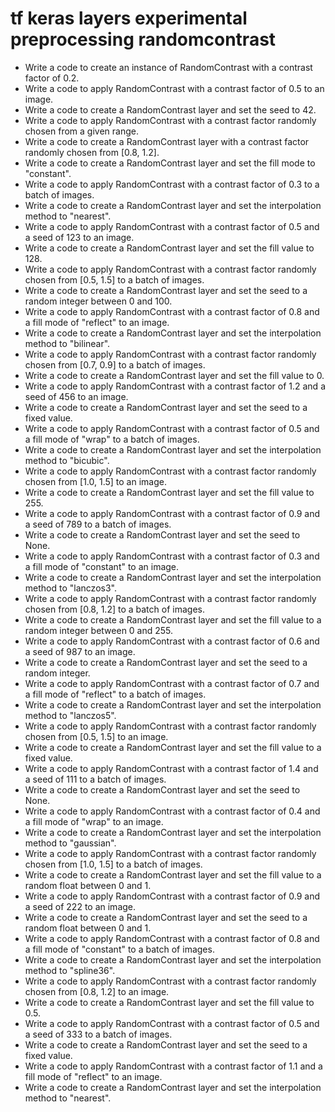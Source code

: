 # tf keras layers experimental preprocessing randomcontrast

- Write a code to create an instance of RandomContrast with a contrast factor of 0.2.
- Write a code to apply RandomContrast with a contrast factor of 0.5 to an image.
- Write a code to create a RandomContrast layer and set the seed to 42.
- Write a code to apply RandomContrast with a contrast factor randomly chosen from a given range.
- Write a code to create a RandomContrast layer with a contrast factor randomly chosen from [0.8, 1.2].
- Write a code to create a RandomContrast layer and set the fill mode to "constant".
- Write a code to apply RandomContrast with a contrast factor of 0.3 to a batch of images.
- Write a code to create a RandomContrast layer and set the interpolation method to "nearest".
- Write a code to apply RandomContrast with a contrast factor of 0.5 and a seed of 123 to an image.
- Write a code to create a RandomContrast layer and set the fill value to 128.
- Write a code to apply RandomContrast with a contrast factor randomly chosen from [0.5, 1.5] to a batch of images.
- Write a code to create a RandomContrast layer and set the seed to a random integer between 0 and 100.
- Write a code to apply RandomContrast with a contrast factor of 0.8 and a fill mode of "reflect" to an image.
- Write a code to create a RandomContrast layer and set the interpolation method to "bilinear".
- Write a code to apply RandomContrast with a contrast factor randomly chosen from [0.7, 0.9] to a batch of images.
- Write a code to create a RandomContrast layer and set the fill value to 0.
- Write a code to apply RandomContrast with a contrast factor of 1.2 and a seed of 456 to an image.
- Write a code to create a RandomContrast layer and set the seed to a fixed value.
- Write a code to apply RandomContrast with a contrast factor of 0.5 and a fill mode of "wrap" to a batch of images.
- Write a code to create a RandomContrast layer and set the interpolation method to "bicubic".
- Write a code to apply RandomContrast with a contrast factor randomly chosen from [1.0, 1.5] to an image.
- Write a code to create a RandomContrast layer and set the fill value to 255.
- Write a code to apply RandomContrast with a contrast factor of 0.9 and a seed of 789 to a batch of images.
- Write a code to create a RandomContrast layer and set the seed to None.
- Write a code to apply RandomContrast with a contrast factor of 0.3 and a fill mode of "constant" to an image.
- Write a code to create a RandomContrast layer and set the interpolation method to "lanczos3".
- Write a code to apply RandomContrast with a contrast factor randomly chosen from [0.8, 1.2] to a batch of images.
- Write a code to create a RandomContrast layer and set the fill value to a random integer between 0 and 255.
- Write a code to apply RandomContrast with a contrast factor of 0.6 and a seed of 987 to an image.
- Write a code to create a RandomContrast layer and set the seed to a random integer.
- Write a code to apply RandomContrast with a contrast factor of 0.7 and a fill mode of "reflect" to a batch of images.
- Write a code to create a RandomContrast layer and set the interpolation method to "lanczos5".
- Write a code to apply RandomContrast with a contrast factor randomly chosen from [0.5, 1.5] to an image.
- Write a code to create a RandomContrast layer and set the fill value to a fixed value.
- Write a code to apply RandomContrast with a contrast factor of 1.4 and a seed of 111 to a batch of images.
- Write a code to create a RandomContrast layer and set the seed to None.
- Write a code to apply RandomContrast with a contrast factor of 0.4 and a fill mode of "wrap" to an image.
- Write a code to create a RandomContrast layer and set the interpolation method to "gaussian".
- Write a code to apply RandomContrast with a contrast factor randomly chosen from [1.0, 1.5] to a batch of images.
- Write a code to create a RandomContrast layer and set the fill value to a random float between 0 and 1.
- Write a code to apply RandomContrast with a contrast factor of 0.9 and a seed of 222 to an image.
- Write a code to create a RandomContrast layer and set the seed to a random float between 0 and 1.
- Write a code to apply RandomContrast with a contrast factor of 0.8 and a fill mode of "constant" to a batch of images.
- Write a code to create a RandomContrast layer and set the interpolation method to "spline36".
- Write a code to apply RandomContrast with a contrast factor randomly chosen from [0.8, 1.2] to an image.
- Write a code to create a RandomContrast layer and set the fill value to 0.5.
- Write a code to apply RandomContrast with a contrast factor of 0.5 and a seed of 333 to a batch of images.
- Write a code to create a RandomContrast layer and set the seed to a fixed value.
- Write a code to apply RandomContrast with a contrast factor of 1.1 and a fill mode of "reflect" to an image.
- Write a code to create a RandomContrast layer and set the interpolation method to "nearest".
